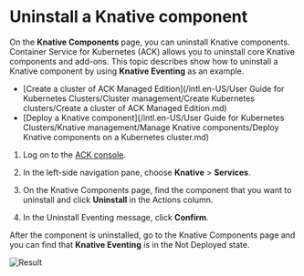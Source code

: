 # Uninstall a Knative component

On the **Knative Components** page, you can uninstall Knative components. Container Service for Kubernetes \(ACK\) allows you to uninstall core Knative components and add-ons. This topic describes show how to uninstall a Knative component by using **Knative Eventing** as an example.

-   [Create a cluster of ACK Managed Edition](/intl.en-US/User Guide for Kubernetes Clusters/Cluster management/Create Kubernetes clusters/Create a cluster of ACK Managed Edition.md)
-   [Deploy a Knative component](/intl.en-US/User Guide for Kubernetes Clusters/Knative management/Manage Knative components/Deploy Knative components on a Kubernetes cluster.md)

1.  Log on to the [ACK console](https://cs.console.aliyun.com).

2.  In the left-side navigation pane, choose **Knative** \> **Services**.

3.  On the Knative Components page, find the component that you want to uninstall and click **Uninstall** in the Actions column.

4.  In the Uninstall Eventing message, click **Confirm**.


After the component is uninstalled, go to the Knative Components page and you can find that **Knative Eventing** is in the Not Deployed state.

![Result](https://static-aliyun-doc.oss-cn-hangzhou.aliyuncs.com/assets/img/en-US/2065359951/p48925.png)


